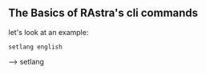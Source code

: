 ## The Basics of RAstra's cli commands

let's look at an example:

```
setlang english
```

--> setlang